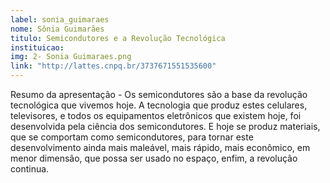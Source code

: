 ```yaml
---
label: sonia_guimaraes
nome: Sônia Guimarães
titulo: Semicondutores e a Revolução Tecnológica
instituicao: 
img: 2- Sonia Guimaraes.png
link: "http://lattes.cnpq.br/3737671551535600"
---
```


Resumo da apresentação - Os semicondutores são a base da revolução tecnológica que vivemos hoje. A tecnologia que produz estes celulares, televisores, e todos os equipamentos eletrônicos que existem hoje, foi desenvolvida pela ciência dos semicondutores. E hoje se produz materiais, que se comportam como semicondutores, para tornar este desenvolvimento ainda mais maleável, mais rápido, mais econômico, em menor dimensão, que possa ser usado 
no espaço, enfim, a revolução continua.
